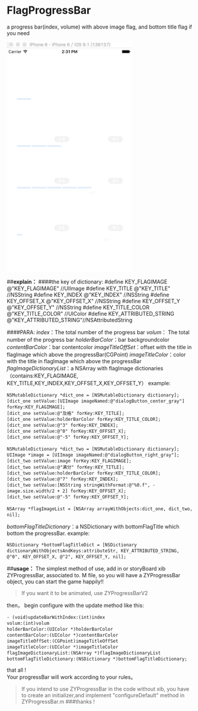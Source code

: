 # FlagProgressBar
a progress bar(index, volume) with above image flag, and bottom title flag if you need


![Alt Text](https://raw.githubusercontent.com/liuzhiyi1992/FlagProgressBar/master/FlagProgressBar/image/display_two.gif)





##**explain：**
####the key of dictionary:
\#define KEY_FLAGIMAGE       @"KEY_FLAGIMAGE"          //UIImage
\#define KEY_TITLE           @"KEY_TITLE"                			//NSString
\#define KEY_INDEX           @"KEY_INDEX"                			//NSString
\#define KEY_OFFSET_X        @"KEY_OFFSET_X"            		//NSString
\#define KEY_OFFSET_Y        @"KEY_OFFSET_Y"             	//NSString
\#define KEY_TITLE_COLOR     @"KEY_TITLE_COLOR"       //UIColor
\#define KEY_ATTRIBUTED_STRING   @"KEY_ATTRIBUTED_STRING"//NSAttributedString

####PARA:
*index*：The total number of the progress bar
*volum*： The total number of the progress bar
*holderBarColor*：bar backgroundcolor
*contentBarColor*：bar contentcolor
*imageTitleOffSet*：offset with the title in flagImage which above the progressBar(CGPoint)
*imageTitleColor*：color with the title in flagImage which above the progressBar
*flagImageDictionaryList*：a NSArray with flagImage dictionaries（contains:KEY_FLAGIMAGE, KEY_TITLE,KEY_INDEX,KEY_OFFSET_X,KEY_OFFSET_Y） example:
```
NSMutableDictionary *dict_one = [NSMutableDictionary dictionary];
[dict_one setValue:[UIImage imageNamed:@"dialogButton_center_gray"] forKey:KEY_FLAGIMAGE];
[dict_one setValue:@"及格" forKey:KEY_TITLE];
[dict_one setValue:holderBarColor forKey:KEY_TITLE_COLOR];
[dict_one setValue:@"3" forKey:KEY_INDEX];
[dict_one setValue:@"0" forKey:KEY_OFFSET_X];
[dict_one setValue:@"-5" forKey:KEY_OFFSET_Y];

NSMutableDictionary *dict_two = [NSMutableDictionary dictionary];
UIImage *image = [UIImage imageNamed:@"dialogButton_right_gray"];
[dict_two setValue:image forKey:KEY_FLAGIMAGE];
[dict_two setValue:@"满分" forKey:KEY_TITLE];
[dict_two setValue:holderBarColor forKey:KEY_TITLE_COLOR];
[dict_two setValue:@"7" forKey:KEY_INDEX];
[dict_two setValue:[NSString stringWithFormat:@"%0.f", -image.size.width/2 + 2] forKey:KEY_OFFSET_X];
[dict_two setValue:@"-5" forKey:KEY_OFFSET_Y];

NSArray *flagImageList = [NSArray arrayWithObjects:dict_one, dict_two, nil];
```

*bottomFlagTitleDictionary*：a NSDictionary with bottomFlagTitle which bottom the progressBar. example:

```
NSDictionary *bottomFlagTitleDict = [NSDictionary dictionaryWithObjectsAndKeys:attributeStr, KEY_ATTRIBUTED_STRING, @"0", KEY_OFFSET_X, @"2", KEY_OFFSET_Y, nil];
```




##**usage：**
The simplest method of use, add in or storyBoard xib ZYProgressBar, associated to. M file, so you will have a ZYProgressBar object, you can start the game happily!!
>If you want it to be animated, use ZYProgressBarV2


then， begin configure with the update method like this:

```
- (void)updateBarWithIndex:(int)index
volum:(int)volum
holderBarColor:(UIColor *)holderBarColor
contentBarColor:(UIColor *)contentBarColor
imageTitleOffSet:(CGPoint)imageTitleOffSet
imageTitleColor:(UIColor *)imageTitleColor
flagImageDictionaryList:(NSArray *)flagImageDictionaryList
bottomFlagTitleDictionary:(NSDictionary *)bottomFlagTitleDictionary;
```

that all !  
Your progressBar will work according to your rules。
> If you intend to use ZYProgressBar in the code without xib, you have to create an initializer,and implement "configureDefault" method in ZYProgressBar.m
###thanks ! 